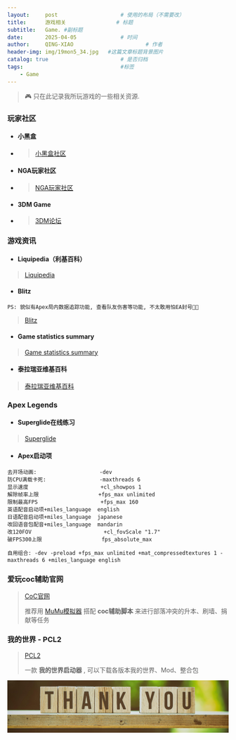 ```yaml
---
layout:     post   				    # 使用的布局（不需要改）
title:      游戏相关 				# 标题 
subtitle:   Game. #副标题
date:       2025-04-05 				# 时间
author:     QING-XIAO						# 作者
header-img: img/19mon5_34.jpg 	#这篇文章标题背景图片
catalog: true 						# 是否归档
tags:								#标签
    - Game
---
```


> 🎮 只在此记录我所玩游戏的一些相关资源.

### 玩家社区
- #### 小黑盒
- > <a href="https://www.xiaoheihe.cn/app/bbs/home" target="_blank">小黑盒社区</a>
- #### NGA玩家社区
- > <a href="http://ngabbs.com/" target="_blank">NGA玩家社区</a>
- #### 3DM Game
- > <a href="https://bbs.3dmgame.com/forum.php" target="_blank">3DM论坛</a>

### 游戏资讯
- #### Liquipedia（利基百科）
> <a href="https://liquipedia.net/" target="_blank">Liquipedia</a>
- #### Blitz
```
PS: 貌似有Apex局内数据追踪功能, 查看队友伤害等功能, 不太敢用怕EA封号🤣🤣
```
> <a href="https://blitz.gg/apex" target="_blank">Blitz</a> 
 
- #### Game statistics summary
> <a href="https://apexlegendsstatus.com/gamestats" target="_blank">Game statistics summary</a>
- #### 泰拉瑞亚维基百科
> <a href="https://terraria.wiki.gg/zh/wiki/Terraria_Wiki" target="_blank">泰拉瑞亚维基百科</a>

### Apex Legends
- #### Superglide在线练习
> <a href="https://apexmovement.tech/superglidetrainer/" target="_blank">Superglide</a>
- #### Apex启动项
```
去开场动画:                    -dev  
防CPU满载卡死:                 -maxthreads 6     
显示速度                       +cl_showpos 1 
解除帧率上限                   +fps_max unlimited
限制最高FPS                    +fps_max 160
英语配音启动项+miles_language  english
日语配音启动项+miles_language  japanese
改回语音包配音+miles_language  mandarin
改120FOV                       +cl_fovScale "1.7"
破FPS300上限                   fps_absolute_max
```
```
自用组合: -dev -preload +fps_max unlimited +mat_compressedtextures 1 -maxthreads 6 +miles_language english
```

### 爱玩coc辅助官网
> <a href="http://aiwan.yicp.fun:88/qqqun.html" target="_blank">CoC官网</a>
>
> 推荐用 <a href="https://mumu.163.com/" target="_blank">MuMu模拟器</a> 搭配 **coc辅助脚本** 来进行部落冲突的升本、刷墙、捐献等任务

### 我的世界 - PCL2
> <a href="https://afdian.com/a/LTCat" target="_blank">PCL2</a>
>
> 一款 **我的世界启动器** , 可以下载各版本我的世界、Mod、整合包


![ByeBye](/img/thank-you.jpg "Thank you!")